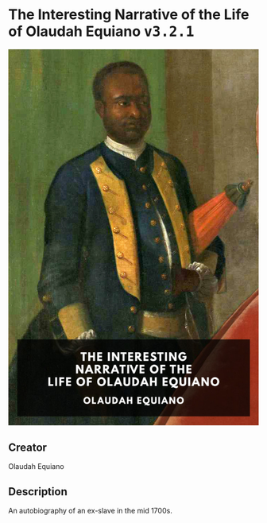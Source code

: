 
# The Interesting Narrative of the Life of Olaudah Equiano <kbd>v3.2.1</kbd>

<center>
  <img src="./cover-1024.jpg"/>
</center>

## Creator
Olaudah Equiano

## Description
An autobiography of an ex-slave in the mid 1700s.
